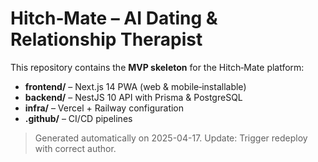 # Hitch‑Mate – AI Dating & Relationship Therapist

This repository contains the **MVP skeleton** for the Hitch‑Mate platform:

* **frontend/** – Next.js 14 PWA (web & mobile‑installable)
* **backend/**  – NestJS 10 API with Prisma & PostgreSQL
* **infra/**    – Vercel + Railway configuration
* **.github/**  – CI/CD pipelines

> Generated automatically on 2025-04-17.
Update: Trigger redeploy with correct author.
